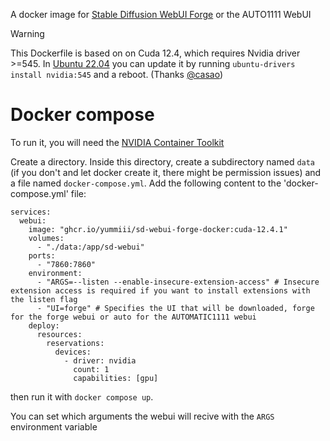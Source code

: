 A docker image for [Stable Diffusion WebUI Forge](https://github.com/lllyasviel/stable-diffusion-webui-forge) or the AUTO1111 WebUI

> [!WARNING]
> This Dockerfile is based on on Cuda 12.4, which requires Nvidia driver >=545.
> In [Ubuntu 22.04](https://github.com/Yummiii/sd-webui-forge-docker/issues/1#issuecomment-2066840527) you can update it by running `ubuntu-drivers install nvidia:545` and a reboot. (Thanks [@casao](https://github.com/Casao))

# Docker compose
To run it, you will need the [NVIDIA Container Toolkit](https://docs.nvidia.com/datacenter/cloud-native/container-toolkit/latest/install-guide.html)

Create a directory. Inside this directory, create a subdirectory named `data` (if you don't and let docker create it, there might be permission issues) and a file named `docker-compose.yml`. Add the following content to the 'docker-compose.yml' file:

```YML
services:
  webui:
    image: "ghcr.io/yummiii/sd-webui-forge-docker:cuda-12.4.1"
    volumes:
      - "./data:/app/sd-webui"
    ports:
      - "7860:7860"
    environment:
      - "ARGS=--listen --enable-insecure-extension-access" # Insecure extension access is required if you want to install extensions with the listen flag
      - "UI=forge" # Specifies the UI that will be downloaded, forge for the forge webui or auto for the AUTOMATIC1111 webui
    deploy:
      resources:
        reservations:
          devices:
            - driver: nvidia
              count: 1
              capabilities: [gpu]
```
then run it with `docker compose up`.

You can set which arguments the webui will recive with the `ARGS` environment variable
